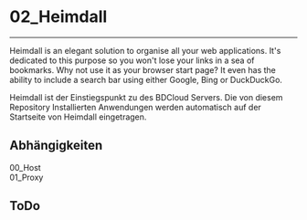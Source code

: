 
# 02_Heimdall
-----
Heimdall is an elegant solution to organise all your web applications. It's dedicated to this purpose so you won't lose your links in a sea of bookmarks. Why not use it as your browser start page? It even has the ability to include a search bar using either Google, Bing or DuckDuckGo.

Heimdall ist der Einstiegspunkt zu des BDCloud Servers. Die von diesem Repository Installierten Anwendungen werden automatisch auf der Startseite von Heimdall eingetragen. 


## Abhängigkeiten

00_Host  
01_Proxy


## ToDo


